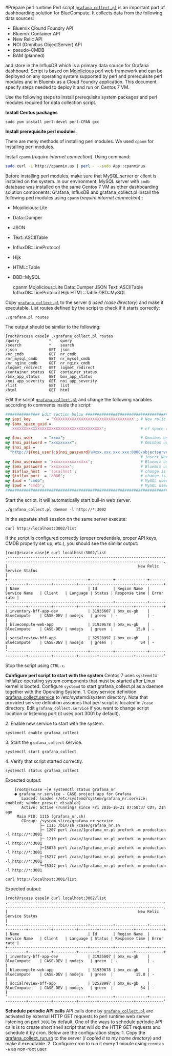 #Prepare perl runtime
Perl script [`grafana_collect.pl`](scripts/grafana_collect.pl) is an important part of dashboarding solution for BlueCompute.
It collects data from the following data sources:

- Bluemix Clound Foundry API
- Bluemix Container API
- New Relic API
- NOI (Omnibus ObjectServer) API
- pseudo-CMDB
- BAM (planned)

and store in the InfluxDB which is a primary data source for Grafana dashboard.
Script is based on [Mojolicious](http://mojolicious.org) perl web framework and can be deployed on any operating system supported by perl and prerequisite perl modules and in Bluemix as a Cloud Foundry application. This document specify steps needed to deploy it and run on Centos 7 VM.    

Use the following steps to install prerequisite system packages and perl modules required for data collection script.

**Install Centos packages**

	sudo yum install perl-devel perl-CPAN gcc

**Install prerequisite perl modules**

There are meny methods of installing perl modules. We used `cpanm` for installing perl modules.

Install `cpanm` (_require internet connection_). Using command:
```sh
sudo curl -L http://cpanmin.us | perl - --sudo App::cpanminus
```

Before installing perl modules, make sure that MySQL server or client is installed on the system. In our environment, MySQL server with `cmdb` database was installed
on the same Centos 7 VM as other dashboarding solution components: Grafana, InfluxDB and grafana_collect.pl
Install the following perl modules using `cpanm` (_require internet connection_)::

- Mojolicious::Lite 
- Data::Dumper 
- JSON 
- Text::ASCIITable 
- InfluxDB::LineProtocol 
- Hijk 
- HTML::Table 
- DBD::MySQL

	cpanm Mojolicious::Lite Data::Dumper JSON Text::ASCIITable InfluxDB::LineProtocol Hijk HTML::Table DBD::MySQL

Copy [`grafana_collect.pl`](scripts/grafana_collect.pl) to the server (_I used /case directory_) and make it executable.
List routes defined by the script to check if it starts correctly:

	./grafana.pl routes

The output should be similar to the following:


	[root@rscase case]# ./grafana_collect.pl routes
	/query             *    query
	/search            *    search
	/json              GET  json
	/nr_cmdb           GET  nr_cmdb
	/nr_mysql_cmdb     GET  nr_mysql_cmdb
	/nr_nginx_cmdb     GET  nr_nginx_cmdb
	/logmet_redirect   GET  logmet_redirect
	/container_status  GET  container_status
	/bmx_app_status    GET  bmx_app_status
	/noi_app_severity  GET  noi_app_severity
	/list              GET  list
	/html              GET  html

Edit the script [`grafana_collect.pl`](scripts/grafana_collect.pl) and change the following variables according to comments inside the script:

```perl
############### Edit section below ###############################################################
my $api_key       = 'XXXXXXXXXXXXXXXXXXXXXXXXXXXXXXXXXXX'; # New relic API Key
my $bmx_space_guid =
  'XXXXXXXXXXXXXXXXXXXXXXXXXXXXXXXXXXXXXXX';               # cf space cloudnative-dev --guid

my $noi_user     = "xxxx";                                 # Omnibus user
my $noi_password = "xxxxxxxxx";                            # Ominbus user password
my $noi_api =
  "http://${noi_user}:${noi_password}\@xxx.xxx.xxx.xxx:8080/objectserver/restapi/sql/factory/";
                                                           # insert Netcool Omnibus IP address above
my $bmx_username = 'xxxxxxxxxxxxxxxx';                     # Bluemix user id
my $bmx_password = 'xxxxxxxx';                             # Bluemix user password
my $influx_host  = 'localhost';                            # change is InfluxDB is installed remotely
my $influx_port  = '8086';                                 # change is Inlfux DB port is non-default
my $uid = "cmdb";                                          # MySQL user for CMDB database
my $pwd = 'cmdb';                                          # MySQL user password
##########################################################################################
```

Start the script. It will automatically start buil-in web server.

	./grafana_collect.pl daemon -l http://*:3002

In the separate shell session on the same server execute:

	curl http://localhost:3002/list

If the script is configured correctly (proper credentials, proper API keys, CMDB properly set up, etc.), you should see the similar output:

	[root@rscase case]# curl localhost:3002/list
	.------------------------------------------------------------------------------------------------------------------------------------------.
	|                                                         New Relic Service Status                                                         |
	+-----------------------------------+----------+--------------+----------------+----------+----------+--------+---------------+------------+
	| Name                              | Id       | Region Name  | Service Name   | Client   | Language | Status | Response time | Error rate |
	+-----------------------------------+----------+--------------+----------------+----------+----------+--------+---------------+------------+
	| inventory-bff-app-dev             | 31935607 | bmx_eu-gb    | BlueCompute    | CASE-DEV | nodejs   | green  | -             | -          |
	| bluecompute-web-app               | 31939678 | bmx_eu-gb    | BlueCompute    | CASE-DEV | nodejs   | green  |          15.8 | -          |
	| socialreview-bff-app              | 32528997 | bmx_eu-gb    | BlueCompute    | CASE-DEV | nodejs   | green  |            64 | -          |
	'-----------------------------------+----------+--------------+----------------+----------+----------+--------+---------------+------------'

Stop the script using `CTRL-c`.

**Configure perl script to start with the system**
Centos 7 uses `systemd` to initialize operating system components that must be started after Linux kernel is booted. Configure `systemd` to start grafana_collect.pl as a daemon together with the Operating System.
1\. Copy service definition [grafana_collect.service](scripts/grafana_collect.service) to /etc/systemd/system directory. Note that provided service definition assumes that perl script is located in `/case` directory. Edit `grafana_collect.service` if you want to change script location or listening port (it uses port 3001 by default).

2\. Enable new service to start with the system.

	systemctl enable grafana_collect

3\. Start the `grafana_collect` service.

	systemctl start grafana_collect

4\. Verify that script started correctly.

	systemctl status grafana_collect

Expected output:

```
	[root@rscase ~]# systemctl status grafana_nr
	● grafana_nr.service - CASE project app for Grafana
	   Loaded: loaded (/etc/systemd/system/grafana_nr.service; enabled; vendor preset: disabled)
	   Active: active (running) since Fri 2016-10-21 07:50:37 CDT; 21h ago
	 Main PID: 1115 (grafana_nr.sh)
	   CGroup: /system.slice/grafana_nr.service
	           ├─ 1115 /bin/sh /case/grafana_nr.sh
	           ├─ 1207 perl /case/1grafana_nr.pl prefork -m production -l http://*:3001
	           ├─ 1210 perl /case/1grafana_nr.pl prefork -m production -l http://*:3001
	           ├─15076 perl /case/1grafana_nr.pl prefork -m production -l http://*:3001
	           ├─15277 perl /case/1grafana_nr.pl prefork -m production -l http://*:3001
	           └─15347 perl /case/1grafana_nr.pl prefork -m production -l http://*:3001
```

	curl http://localhost:3001/list

Expected output:

	[root@rscase case]# curl localhost:3002/list
	.------------------------------------------------------------------------------------------------------------------------------------------.
	|                                                         New Relic Service Status                                                         |
	+-----------------------------------+----------+--------------+----------------+----------+----------+--------+---------------+------------+
	| Name                              | Id       | Region Name  | Service Name   | Client   | Language | Status | Response time | Error rate |
	+-----------------------------------+----------+--------------+----------------+----------+----------+--------+---------------+------------+
	| inventory-bff-app-dev             | 31935607 | bmx_eu-gb    | BlueCompute    | CASE-DEV | nodejs   | green  | -             | -          |
	| bluecompute-web-app               | 31939678 | bmx_eu-gb    | BlueCompute    | CASE-DEV | nodejs   | green  |          15.8 | -          |
	| socialreview-bff-app              | 32528997 | bmx_eu-gb    | BlueCompute    | CASE-DEV | nodejs   | green  |            64 | -          |
	'-----------------------------------+----------+--------------+----------------+----------+----------+--------+---------------+------------'

**Schedule periodic API calls**
API calls done by [`grafana_collect.pl`](scripts/grafana_collect.pl) are activated by external HTTP GET requests to perl runtime web server listening on port `3001` by default. One of the ways to schedule periodic API calls is to create short shell script that will do the HTTP GET requests and schedule it by cron.
Below are the configuration steps:
1\. Copy the [grafana_collect_run.sh](scripts/grafana_collect_run.sh) to the server (_I copied it to my home drectory_) and make it executable.
2\. Configure cron to run it every 1 minute using `crontab -e` as non-root user.

